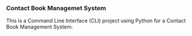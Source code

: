 ### Contact Book Managemet System
This is a Command Line Interface (CLI) project using Python for a Contact Book Management System.

